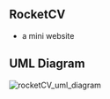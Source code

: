## RocketCV
- a mini website

## UML Diagram
![rocketCV_uml_diagram](https://github.com/L37sg0/rocketCV/assets/20823029/952f5074-be56-4b87-85e5-f219aa9ecb6c)

